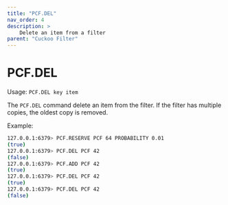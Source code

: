 ```yaml
---
title: "PCF.DEL"
nav_order: 4
description: >
    Delete an item from a filter
parent: "Cuckoo Filter"
---
```


# PCF.DEL

Usage: `PCF.DEL key item`

The `PCF.DEL` command delete an item from the filter. If the filter has multiple copies, the oldest copy is removed.

Example:

```bash
127.0.0.1:6379> PCF.RESERVE PCF 64 PROBABILITY 0.01
(true)
127.0.0.1:6379> PCF.DEL PCF 42
(false)
127.0.0.1:6379> PCF.ADD PCF 42
(true)
127.0.0.1:6379> PCF.DEL PCF 42
(true)
127.0.0.1:6379> PCF.DEL PCF 42
(false)
```
